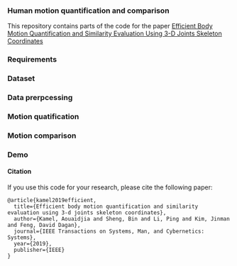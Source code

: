 ### Human motion quantification and comparison
This repository contains parts of the code for the paper [Efficient Body Motion Quantification and Similarity Evaluation Using 3-D Joints Skeleton Coordinates
](https://ieeexplore.ieee.org/abstract/document/8727745) 

### Requirements

### Dataset

### Data prerpcessing

### Motion quatification

### Motion comparison

### Demo

#### Citation
If you use this code for your research, please cite the following paper:
```
@article{kamel2019efficient,
  title={Efficient body motion quantification and similarity evaluation using 3-d joints skeleton coordinates},
  author={Kamel, Aouaidjia and Sheng, Bin and Li, Ping and Kim, Jinman and Feng, David Dagan},
  journal={IEEE Transactions on Systems, Man, and Cybernetics: Systems},
  year={2019},
  publisher={IEEE}
}
